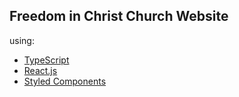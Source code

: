 ## Freedom in Christ Church Website

using:
- [TypeScript](https://www.typescriptlang.org/)
- [React.js](https://reactjs.org/)
- [Styled Components](https://styled-components.com/)